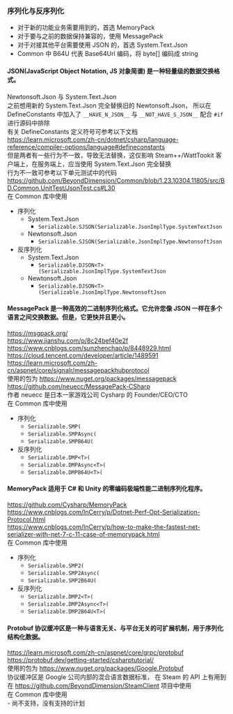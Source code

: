 ### 序列化与反序列化
- 对于新的功能业务需要用到的，首选 MemoryPack  
- 对于要与之前的数据保持兼容的，使用 MessagePack  
- 对于对接其他平台需要使用 JSON 的，首选 System.Text.Json
- Common 中 B64U 代表 Base64Url 编码，将 byte[] 编码成 string

#### **JSON**(JavaScript Object Notation, JS 对象简谱) 是一种轻量级的数据交换格式。
Newtonsoft.Json 与 System.Text.Json  
之前想用新的 System.Text.Json 完全替换旧的 Newtonsoft.Json， 所以在 DefineConstants 中加入了 ```__HAVE_N_JSON__``` 与 ```__NOT_HAVE_S_JSON__``` 配合 ```#if``` 进行源码中排除  
有关 DefineConstants 定义符号可参考以下文档  
https://learn.microsoft.com/zh-cn/dotnet/csharp/language-reference/compiler-options/language#defineconstants  
但是两者有一些行为不一致，导致无法替换，这仅影响 Steam++/WattTookit 客户端上，在服务端上，应当使用 System.Text.Json 完全替换  
行为不一致可参考以下单元测试中的代码  
https://github.com/BeyondDimension/Common/blob/1.23.10304.11805/src/BD.Common.UnitTest/JsonTest.cs#L30  
在 Common 库中使用  
- 序列化
	- System.Text.Json
		- ```Serializable.SJSON(Serializable.JsonImplType.SystemTextJson```
	- Newtonsoft.Json
		- ```Serializable.SJSON(Serializable.JsonImplType.NewtonsoftJson```
- 反序列化
	- System.Text.Json
		- ```Serializable.DJSON<T>(Serializable.JsonImplType.SystemTextJson```
	- Newtonsoft.Json
		- ```Serializable.DJSON<T>(Serializable.JsonImplType.NewtonsoftJson```

#### **MessagePack** 是一种高效的二进制序列化格式。它允许您像 JSON 一样在多个语言之间交换数据。但是，它更快并且更小。
https://msgpack.org/  
https://www.jianshu.com/p/8c24bef40e2f  
https://www.cnblogs.com/sunzhenchao/p/8448929.html  
https://cloud.tencent.com/developer/article/1489591  
https://learn.microsoft.com/zh-cn/aspnet/core/signalr/messagepackhubprotocol  
使用的包为 https://www.nuget.org/packages/messagepack  
https://github.com/neuecc/MessagePack-CSharp  
作者 neuecc 是日本一家游戏公司 Cysharp 的 Founder/CEO/CTO  
在 Common 库中使用  
- 序列化
	- ```Serializable.SMP(```
	- ```Serializable.SMPAsync(```
	- ```Serializable.SMPB64U(```
- 反序列化
	- ```Serializable.DMP<T>(```
	- ```Serializable.DMPAsync<T>(```
	- ```Serializable.DMPB64U<T>(```

#### **MemoryPack** 适用于 C# 和 Unity 的零编码极端性能二进制序列化程序。
https://github.com/Cysharp/MemoryPack  
https://www.cnblogs.com/InCerry/p/Dotnet-Perf-Opt-Serialization-Protocol.html  
https://www.cnblogs.com/InCerry/p/how-to-make-the-fastest-net-serializer-with-net-7-c-11-case-of-memorypack.html  
在 Common 库中使用  
- 序列化
	- ```Serializable.SMP2(```
	- ```Serializable.SMP2Async(```
	- ```Serializable.SMP2B64U(```
- 反序列化
	- ```Serializable.DMP2<T>(```
	- ```Serializable.DMP2Async<T>(```
	- ```Serializable.DMP2B64U<T>(```

#### **Protobuf** 协议缓冲区是一种与语言无关、与平台无关的可扩展机制，用于序列化结构化数据。
https://learn.microsoft.com/zh-cn/aspnet/core/grpc/protobuf  
https://protobuf.dev/getting-started/csharptutorial/  
使用的包为 https://www.nuget.org/packages/Google.Protobuf  
协议缓冲区是 Google 公司内部的混合语言数据标准， 在 Steam 的 API 上有用到  
在 https://github.com/BeyondDimension/SteamClient 项目中使用  
在 Common 库中使用  
	- 尚不支持，没有支持的计划
